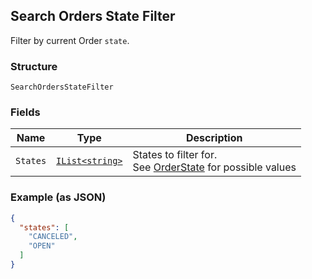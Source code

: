 ## Search Orders State Filter

Filter by current Order `state`.

### Structure

`SearchOrdersStateFilter`

### Fields

| Name | Type | Description |
|  --- | --- | --- |
| `States` | [`IList<string>`](/doc/models/order-state.md) | States to filter for.<br>See [OrderState](#type-orderstate) for possible values |

### Example (as JSON)

```json
{
  "states": [
    "CANCELED",
    "OPEN"
  ]
}
```

